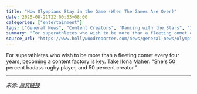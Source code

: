 ```yaml
---
title: "How Olympians Stay in the Game (When The Games Are Over)"
date: 2025-08-21T22:00:33+08:00
categories: ["entertainment"]
tags: ["General News", "Content Creators", "Dancing with the Stars", "Ilona Maher", "lebron james", "Michael Phelps", "Olympic Games", "Stephan Jame"]
summary: "For superathletes who wish to be more than a fleeting comet every four years, becoming a content factory is key. Take Ilona Maher: \"She's 50 percent badass rugby player, and 50 percent creator.\""
source_url: "https://www.hollywoodreporter.com/news/general-news/olympians-ilona-maher-content-creators-games-over-1236346587/"
---
```


For superathletes who wish to be more than a fleeting comet every four years, becoming a content factory is key. Take Ilona Maher: "She's 50 percent badass rugby player, and 50 percent creator."

---

*来源: [原文链接](https://www.hollywoodreporter.com/news/general-news/olympians-ilona-maher-content-creators-games-over-1236346587/)*
